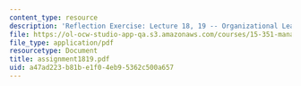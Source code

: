 ```yaml
---
content_type: resource
description: 'Reflection Exercise: Lecture 18, 19 -- Organizational Learning'
file: https://ol-ocw-studio-app-qa.s3.amazonaws.com/courses/15-351-managing-the-innovation-process-fall-2002/a47ad223b81be1f04eb95362c500a657_assignment1819.pdf
file_type: application/pdf
resourcetype: Document
title: assignment1819.pdf
uid: a47ad223-b81b-e1f0-4eb9-5362c500a657
---
```

